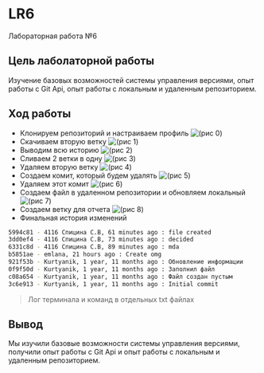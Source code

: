 # LR6

Лабораторная работа №6

## Цель лаболаторной работы

Изучение базовых возможностей системы управления версиями, опыт работы с Git Api, опыт работы с локальным и удаленным репозиторием.

## Ход работы

* Клонируем репозиторий и настраиваем профиль
    ![(рис 0)](./скрин/1.png)
* Скачиваем вторую ветку
    ![(рис 1)](./скрин/2.png)
* Выводим всю историю
    ![(рис 2)](./скрин/3.png)
* Сливаем 2 ветки в одну
    ![(рис 3)](./скрин/4.png)
* Удаляем вторую ветку
    ![(рис 4)](./скрин/5.png)
* Создаем комит, который будем удалять
    ![(рис 5)](./скрин/6.png)
* Удаляем этот комит
    ![(рис 6)](./скрин/7.png)
* Создаем файл в удаленном репозитории и обновляем локальный
    ![(рис 7)](./скрин/8.png)
* Создаем ветку для отчета
    ![(рис 8)](./скрин/9.png)
* Финальная история изменений

``` sh
5994c81 - 4116 Спицина С.В, 61 minutes ago : file created
3dd0ef4 - 4116 Спицина С.В, 73 minutes ago : decided
6331c8d - 4116 Спицина С.В, 89 minutes ago : mda
b5851ae - emlana, 21 hours ago : Create omg
921f53b - Kurtyanik, 1 year, 11 months ago : Обновление информации
0f9f50d - Kurtyanik, 1 year, 11 months ago : Заполнил файл
c08a654 - Kurtyanik, 1 year, 11 months ago : Файл создан пустым
3c6e913 - Kurtyanik, 1 year, 11 months ago : Initial commit
```

> Лог терминала и команд в отдельных txt файлах

## Вывод

Мы изучили базовые возможности системы управления версиями, получили опыт работы с Git Api и опыт работы с локальным и удаленным репозиторием.